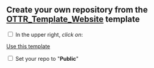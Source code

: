 
## Create your own repository from the [OTTR_Template_Website](https://github.com/ottrproject/OTTR_Template_Website) template

<input type="checkbox">  In the upper right, _click on_: <div class = "github_button"> <a href="https://github.com/new?template_name=OTTR_Template_Website"> Use this template</a></div>

<input type="checkbox">  Set your repo to "**Public**"

